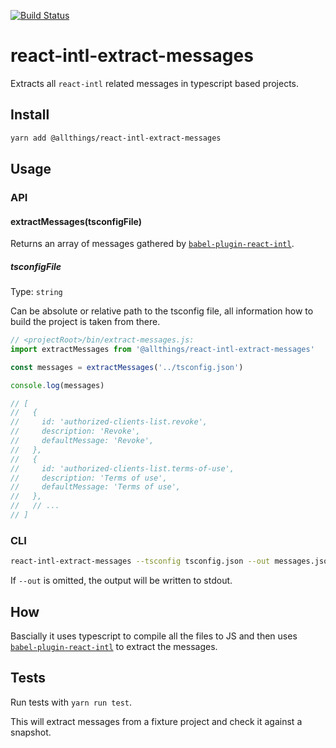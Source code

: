 [![Build Status](https://travis-ci.org/allthings/react-intl-extract-messages.svg?branch=master)](https://travis-ci.org/allthings/react-intl-extract-messages)

# react-intl-extract-messages

Extracts all `react-intl` related messages in typescript based projects.

## Install

```bash
yarn add @allthings/react-intl-extract-messages
```

## Usage

### API

#### extractMessages(tsconfigFile)

Returns an array of messages gathered by [`babel-plugin-react-intl`](https://github.com/yahoo/babel-plugin-react-intl).

##### tsconfigFile

Type: `string`

Can be absolute or relative path to the tsconfig file, all information how to build the project is taken from there.

```js
// <projectRoot>/bin/extract-messages.js:
import extractMessages from '@allthings/react-intl-extract-messages'

const messages = extractMessages('../tsconfig.json')

console.log(messages)

// [
//   {
//     id: 'authorized-clients-list.revoke',
//     description: 'Revoke',
//     defaultMessage: 'Revoke',
//   },
//   {
//     id: 'authorized-clients-list.terms-of-use',
//     description: 'Terms of use',
//     defaultMessage: 'Terms of use',
//   },
//   // ...
// ]
```

### CLI

```bash
react-intl-extract-messages --tsconfig tsconfig.json --out messages.json
```

If `--out` is omitted, the output will be written to stdout.

## How

Bascially it uses typescript to compile all the files to JS and then uses [`babel-plugin-react-intl`](https://github.com/yahoo/babel-plugin-react-intl) to extract the messages.

## Tests

Run tests with `yarn run test`.

This will extract messages from a fixture project and check it against a snapshot. 
